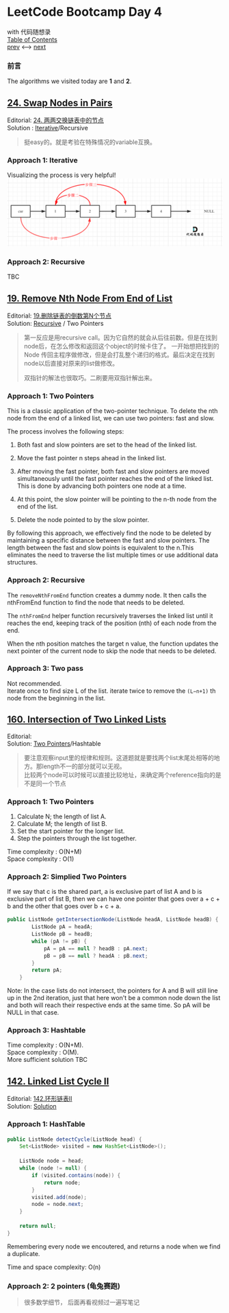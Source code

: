 # LeetCode Bootcamp Day 4  
 with 代码随想录  
  [Table of Contents](./README.md)  
  [prev](./Day3.md) <--> [next](./Day5.md) 


### 前言

The  algorithms we visited today are **1** and **2**.


## [24. Swap Nodes in Pairs](https://leetcode.com/problems/swap-nodes-in-pairs/)  
Editorial: [24. 两两交换链表中的节点](https://programmercarl.com/0024.%E4%B8%A4%E4%B8%A4%E4%BA%A4%E6%8D%A2%E9%93%BE%E8%A1%A8%E4%B8%AD%E7%9A%84%E8%8A%82%E7%82%B9.html#_24-%E4%B8%A4%E4%B8%A4%E4%BA%A4%E6%8D%A2%E9%93%BE%E8%A1%A8%E4%B8%AD%E7%9A%84%E8%8A%82%E7%82%B9)  
Solution : [Iterative](./24.java)/Recursive
> 挺easy的。就是考验在特殊情况的variable互换。


### Approach 1: Iterative 
Visualizing the process is very helpful!
![24_iterative](./24.png)

### Approach 2: Recursive 
TBC

## [19. Remove Nth Node From End of List](https://leetcode.com/problems/remove-nth-node-from-end-of-list/)  
Editorial: [19.删除链表的倒数第N个节点](https://programmercarl.com/0019.%E5%88%A0%E9%99%A4%E9%93%BE%E8%A1%A8%E7%9A%84%E5%80%92%E6%95%B0%E7%AC%ACN%E4%B8%AA%E8%8A%82%E7%82%B9.html#_19-%E5%88%A0%E9%99%A4%E9%93%BE%E8%A1%A8%E7%9A%84%E5%80%92%E6%95%B0%E7%AC%ACn%E4%B8%AA%E8%8A%82%E7%82%B9)  
Solution: [Recursive](./19.java)  / Two Pointers

> 第一反应是用recursive call。因为它自然的就会从后往前数。但是在找到node后，在怎么修改和返回这个object的时候卡住了。
> 一开始想把找到的Node 传回主程序做修改，但是会打乱整个递归的格式。最后决定在找到node以后直接对原来的list做修改。
>
> 双指针的解法也很取巧。二刷要用双指针解出来。


### Approach 1: Two Pointers
This is a classic application of the two-pointer technique. To delete the nth node from the end of a linked list, we can use two pointers: fast and slow.

The process involves the following steps:

1. Both fast and slow pointers are set to the head of the linked list.

2. Move the fast pointer n steps ahead in the linked list. 

3. After moving the fast pointer, both fast and slow pointers are moved simultaneously until the fast pointer reaches the end of the linked list. This is done by advancing both pointers one node at a time.

4. At this point, the slow pointer will be pointing to the n-th node from the end of the list.

5. Delete the node pointed to by the slow pointer.

By following this approach, we effectively find the node to be deleted by maintaining a specific distance between the fast and slow pointers. The length between the fast and slow points is equivalent to the n.This eliminates the need to traverse the list multiple times or use additional data structures.

### Approach 2: Recursive
The `removeNthFromEnd` function creates a dummy node. It then calls the nthFromEnd function to find the node that needs to be deleted. 

The `nthFromEnd` helper function recursively traverses the linked list until it reaches the end, keeping track of the position (nth) of each node from the end.

When the nth position matches the target n value, the function updates the next pointer of the current node to skip the node that needs to be deleted.

### Approach 3: Two pass
Not recommended.  
Iterate once to find size L of the list. iterate twice to remove the `(L−n+1)` th node from the beginning in the list.


## [160. Intersection of Two Linked Lists](https://leetcode.com/problems/intersection-of-two-linked-lists/)  
Editorial: []()  
Solution: [Two Pointers](./LC160_twoPointer.java)/Hashtable  

> 要注意观察input里的规律和规则。这道题就是要找两个list末尾处相等的地方。那length不一的部分就可以无视。  
> 比较两个node可以时候可以直接比较地址，来确定两个reference指向的是不是同一个节点


### Approach 1: Two Pointers
1. Calculate N; the length of list A.
2. Calculate M; the length of list B.
3. Set the start pointer for the longer list.
4. Step the pointers through the list together.  

Time complexity : O(N+M)  
Space complexity : O(1)  

### Approach 2: Simplied Two Pointers
If we say that c is the shared part, a is exclusive part of list A and b is exclusive part of list B, then we can have one pointer that goes over a + c + b and the other that goes over b + c + a.
```java
public ListNode getIntersectionNode(ListNode headA, ListNode headB) {
        ListNode pA = headA;
        ListNode pB = headB;
        while (pA != pB) {
            pA = pA == null ? headB : pA.next;
            pB = pB == null ? headA : pB.next;
        }
        return pA;
    }
```
Note: In the case lists do not intersect, the pointers for A and B
    will still line up in the 2nd iteration, just that here won't be
    a common node down the list and both will reach their respective ends
    at the same time. So pA will be NULL in that case.

### Approach 3: Hashtable
Time complexity : O(N+M).  
Space complexity : O(M).  
More sufficient solution
TBC

## [142. Linked List Cycle II](https://leetcode.com/problems/linked-list-cycle-ii/)  
Editorial: [142.环形链表II](https://programmercarl.com/0142.%E7%8E%AF%E5%BD%A2%E9%93%BE%E8%A1%A8II.html)  
Solution: [Solution](./)  

> 


### Approach 1: HashTable
```java
public ListNode detectCycle(ListNode head) {
    Set<ListNode> visited = new HashSet<ListNode>();

    ListNode node = head;
    while (node != null) {
        if (visited.contains(node)) {
            return node;
        }
        visited.add(node);
        node = node.next;
    }

    return null;
}
```
Remembering every node we encoutered, and returns a node when we find a duplicate.

Time and space complexity: O(n)

### Approach 2: 2 pointers (龟兔赛跑)
>很多数学细节， 后面再看视频过一遍写笔记


